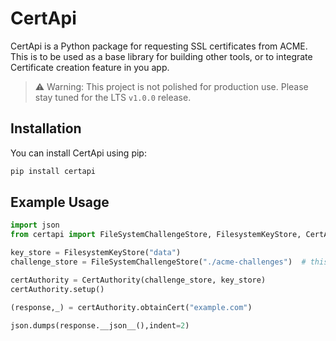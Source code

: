 # CertApi

CertApi is a Python package for requesting SSL certificates from ACME.
This is to be used as a base library for building other tools, or to integrate Certificate creation feature in you app.

> ⚠️ Warning: This project is not polished for production use. Please stay tuned for the LTS `v1.0.0` release.

## Installation

You can install CertApi using pip:

```bash
pip install certapi
```

## Example Usage

```python
import json
from certapi import FileSystemChallengeStore, FilesystemKeyStore, CertAuthority

key_store = FilesystemKeyStore("data")
challenge_store = FileSystemChallengeStore("./acme-challenges")  # this should be where your web server hosts the .well-known/acme-challenges.

certAuthority = CertAuthority(challenge_store, key_store)
certAuthority.setup()

(response,_) = certAuthority.obtainCert("example.com")

json.dumps(response.__json__(),indent=2)

```
